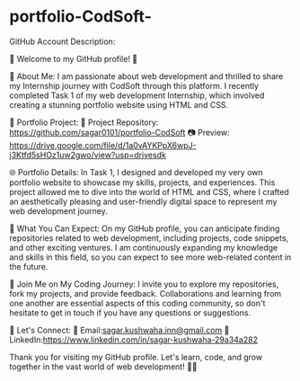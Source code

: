 # portfolio-CodSoft-
GitHub Account Description:

🌟 Welcome to my GitHub profile! 🌟

🚀 About Me:
I am passionate about web development and thrilled to share my Internship journey with CodSoft through this platform. I recently completed Task 1 of my web development  Internship, which involved creating a stunning portfolio website using HTML and CSS. 

📂 Portfolio Project:
🔗 Project Repository: https://github.com/sagar0101/portfolio-CodSoft
📷 Preview:  https://drive.google.com/file/d/1a0vAYKPpX6wpJ-j3Ktfd5sHOz1uw2gwo/view?usp=drivesdk

🌐 Portfolio Details:
In Task 1, I designed and developed my very own portfolio website to showcase my skills, projects, and experiences. This project allowed me to dive into the world of HTML and CSS, where I crafted an aesthetically pleasing and user-friendly digital space to represent my web development journey.

🎯 What You Can Expect:
On my GitHub profile, you can anticipate finding repositories related to web development, including projects, code snippets, and other exciting ventures. I am continuously expanding my knowledge and skills in this field, so you can expect to see more web-related content in the future.

👥 Join Me on My Coding Journey:
I invite you to explore my repositories, fork my projects, and provide feedback. Collaborations and learning from one another are essential aspects of this coding community, so don't hesitate to get in touch if you have any questions or suggestions.

🔗 Let's Connect:
📧 Email:sagar.kushwaha.inn@gmail.com
📱 LinkedIn:https://www.linkedin.com/in/sagar-kushwaha-29a34a282


Thank you for visiting my GitHub profile. Let's learn, code, and grow together in the vast world of web development! 🚀🌐
